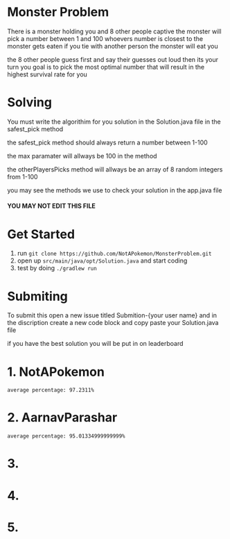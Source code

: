 # Monster Problem


There is a monster holding you and 8 other people captive the monster will pick a number between 1 and 100 whoevers number is closest to the monster gets eaten if you tie with another person the monster will eat you

the 8 other people guess first and say their guesses out loud then its your turn you goal is to pick the most optimal number that will result in the highest survival rate for you


# Solving

You must write the algorithim for you solution in the Solution.java file in the safest_pick method

the safest_pick method should always return a number between 1-100 

the max paramater will allways be 100 in the method

the otherPlayersPicks method will allways be an array of 8 random integers from 1-100

you may see the methods we use to check your solution in the app.java file 
#### YOU MAY NOT EDIT THIS FILE


# Get Started


1. run ```git clone https://github.com/NotAPokemon/MonsterProblem.git```
2. open up ```src/main/java/opt/Solution.java``` and start coding
3. test by doing ```./gradlew run```


# Submiting

To submit this open a new issue titled Submition-{your user name}
and in the discription create a new code block and copy paste your Solution.java file

if you have the best solution you will be put in on leaderboard

# 1. NotAPokemon 
    average percentage: 97.2311%
# 2. AarnavParashar
    average percentage: 95.01334999999999%
# 3.
# 4.
# 5.
